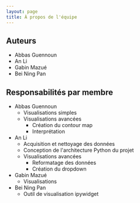 ```yaml
---
layout: page
title: À propos de l'équipe
---
```


## Auteurs

- Abbas Guennoun
- An Li
- Gabin Mazué
- Bei Ning Pan

## Responsabilités par membre

- Abbas Guennoun
  - Visualisations simples
  - Visualisations avancées
    - Création du contour map
    - Interprétation
- An Li
  - Acquisition et nettoyage des données
  - Conception de l'architecture Python du projet
  - Visualisations avancées
    - Reformatage des données
    - Création du dropdown
- Gabin Mazué
  - Visualisations
- Bei Ning Pan
  - Outil de visualisation ipywidget

